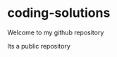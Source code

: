# coding-solutions
<html>
  <body> Welcome to my github repository </body>
 
  Its a public repository <br> 
  
</html>
</html>

